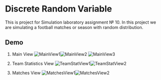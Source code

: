 # Discrete Random Variable
This is project for Simulation laboratory assignment № 10.
In this project we are simulating a football matches or season with random distribution.

## Demo

1. Main View
    ![MainView1](https://github.com/Steven2110/FootbalMatchGenerator/blob/main/Images/MainView1.png)![MainView2](https://github.com/Steven2110/FootbalMatchGenerator/blob/main/Images/MainView2.png)
    ![MainView3](https://github.com/Steven2110/FootbalMatchGenerator/blob/main/Images/MainView3.png)

2. Team Statistics View
    ![TeamStatView1](https://github.com/Steven2110/FootbalMatchGenerator/blob/main/Images/TeamStatView1.png)![TeamStatView2](https://github.com/Steven2110/FootbalMatchGenerator/blob/main/Images/TeamStatView2.png)

3. Matches View
    ![MatchesView1](https://github.com/Steven2110/FootbalMatchGenerator/blob/main/Images/MatchesView1.png)![MatchesView2](https://github.com/Steven2110/FootbalMatchGenerator/blob/main/Images/MatchesView2.png)
